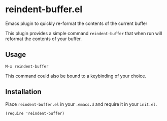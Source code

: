 # reindent-buffer.el
Emacs plugin to quickly re-format the contents of the current buffer

This plugin provides a simple command `reindent-buffer` that when run
will reformat the contents of your buffer.

## Usage

```elisp
M-x reindent-buffer
```

This command could also be bound to a keybinding of your choice. 

## Installation

Place `reindent-buffer.el` in your `.emacs.d` and require it in your `init.el`.

```elisp
(require 'reindent-buffer)
```
